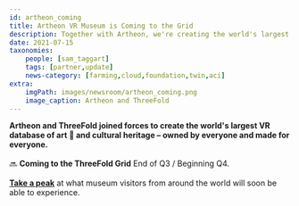 ```yaml
---
id: artheon_coming
title: Artheon VR Museum is Coming to the Grid
description: Together with Artheon, we're creating the world's largest VR database of art and cultural heritage
date: 2021-07-15
taxonomies:
    people: [sam_taggart]
    tags: [partner,update]
    news-category: [farming,cloud,foundation,twin,aci]
extra:
    imgPath: images/newsroom/artheon_coming.png
    image_caption: Artheon and ThreeFold
---
```


**Artheon and ThreeFold joined forces to create the world's largest VR database of art 🎨 and cultural heritage – owned by everyone and made for everyone.**
<br/>
<br/>
🔜 **Coming to the ThreeFold Grid** End of Q3 / Beginning Q4.
<br/>
<br/>
**[Take a peak](https://youtu.be/Ofk22N2Ew1k)** at what museum visitors from around the world will soon be able to experience.
